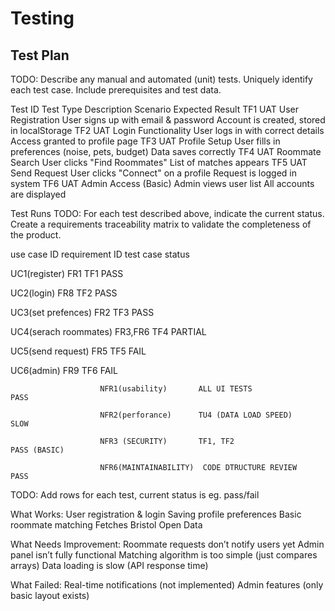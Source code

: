 # Testing

## Test Plan
TODO: Describe any manual and automated (unit) tests. Uniquely identify each test case. Include prerequisites and test data.

Test ID	Test Type	Description	Scenario	Expected Result
TF1	UAT	User Registration	User signs up with email & password	Account is created, stored in localStorage
TF2	UAT	Login Functionality	User logs in with correct details	Access granted to profile page
TF3	UAT	Profile Setup	User fills in preferences (noise, pets, budget)	Data saves correctly
TF4	UAT	Roommate Search	User clicks "Find Roommates"	List of matches appears
TF5	UAT	Send Request	User clicks "Connect" on a profile	Request is logged in system
TF6	UAT	Admin Access (Basic)	Admin views user list	All accounts are displayed

Test Runs
TODO: For each test described above, indicate the current status. 
Create a requirements traceability matrix to validate the completeness of the product.

use case ID            requirement ID       test case                   status 

UC1(register)           FR1                   TF1                         PASS

UC2(login)              FR8                   TF2                         PASS

UC3(set prefences)      FR2                   TF3                         PASS

UC4(serach roommates)   FR3,FR6               TF4                           PARTIAL

UC5(send request)       FR5                   TF5                          FAIL
   
UC6(admin)              FR9                   TF6                          FAIL

                        NFR1(usability)       ALL UI TESTS                  PASS

                        NFR2(perforance)      TU4 (DATA LOAD SPEED)         SLOW

                        NFR3 (SECURITY)       TF1, TF2                      PASS (BASIC)

                        NFR6(MAINTAINABILITY)  CODE DTRUCTURE REVIEW        PASS


TODO: Add rows for each test, current status is eg. pass/fail

What Works:
User registration & login
Saving profile preferences
Basic roommate matching
Fetches Bristol Open Data

What Needs Improvement:
Roommate requests don’t notify users yet
Admin panel isn’t fully functional
Matching algorithm is too simple (just compares arrays)
Data loading is slow (API response time)

What Failed:
Real-time notifications (not implemented)
Admin features (only basic layout exists)